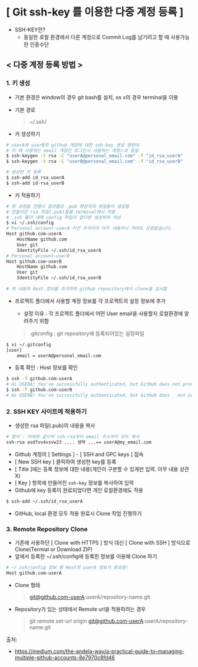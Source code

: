 # [ Git ssh-key 를 이용한 다중 계정 등록 ]

- SSH-KEY란?
  - 동일한 로컬 환경에서 다른 계정으로 Commit Log를 남기려고 할 때 사용가능한 인증수단



## < 다중 계정 등록 방법 >

### 1. 키 생성

- 기본 환경은 window의 경우 git bash를 설치, os x의 경우 terminal을 이용

- 기본 경로

  > ~/.ssh/

- 키 생성하기

```bash
# userA와 userB의 github 계정에 대한 ssh-key 생성 명령어
# 이 때 사용하는 email 계정은 로그인시 사용하는 계정ㄷ과 동일
$ ssh-keygen -t rsa -C "userA@personal_email.com" -f "id_rsa_userA"
$ ssh-keygen -t rsa -C "userB@personal_email.com" -f "id_rsa_userB"

# 생성한 키 등록
$ ssh-add id_rsa_userA
$ ssh-add id-rsa_userB
```

- 키 적용하기

```bash
# 위 과정을 진행시 결과물로 .pub 확장자의 파일들이 생성됨
# 만들어진 rsa 파일(.pub)들을 terminal에서 적용
# .ssh 폴더 내에 config 파일이 없다면 생성하여 작성
$ vi ~/.ssh/config
# Personal account-userA 이건 주석이라 아무 내용이나 적어도 상관없습니다. 
Host github.com-userA
	HostName github.com
	User git
	IdentityFile ~/.ssh/id_rsa_userA
# Personal account-userB
Host github.com-userB
	HostName github.com
	User git
	IdentityFile ~/.ssh/id_rsa_userB
	
# 위 내용의 Host 정보를 추가하여 github repository에서 clone을 실시함
```

- 프로젝트 폴더에서 사용할 계정 정보를 각 프로젝트의 설정 정보에 추가

  - 설정 이유 : 각 프로젝트 폴더에서 어떤 User email을 사용할지 로컬환경에 알려주기 위함

  > .gitconfig : git repository에 등록되어있는 설정파일

```bash
$ vi ~/.gitconfig
[user]
	email = userA@personal_email.com 
```

- 등록 확인 : Host 정보를 확인

```bash
$ ssh -T github.com-userA
# Hi USERA! You've successfully authenticated, but GitHub does not provide shell access.
$ ssh -T github.com-userB
# Hi USERB! You've successfully authenticated, but GitHub does   not provide shell access.
```



### 2. SSH KEY 사이트에 적용하기

- 생성한 rsa 파일(.pub)의 내용을 복사

```bash
# 형식 : 아래와 같으며 ssh-rsa부터 email 주소까지 모두 복사
ssh-rsa asdfvv4vsvw23 .... 생략 ...== userA@my_email.com
```

- Github 계정의 [ Settings ] - [ SSH and GPC keys ] 접속
- [ New SSH key ] 클릭하여 생성한 key를 등록
- [ Title ]에는 등록 정보에 대한 내용(개인이 구분할 수 있게만 입력. 아무 내용 상관 X)
- [ Key ] 항목에 만들어진 `ssh-key` 정보를 복사하여 입력
- Github에 key 등록이 완료되었다면 개인 로컬환경에도 적용

```bash
$ ssh-add ~/.ssh/id_rsa_userA
```

- GitHub, local 환경 모두 적용 완료시 Clone 작업 진행하기



### 3. Remote Repository Clone

- 기존에 사용하던 [ Clone with HTTPS ]  방식 대신 [ Clone with SSH ] 방식으로 Clone(Termial or Download ZIP)
- 앞에서 등록한 ~/.ssh/config에 등록한 정보를 이용해 Clone 하기

```bash
# ~/.ssh/config 정보 중 Host의 userA 정보가 중요함!
Host github.com-userA
```

- Clone 형태

  > git@github.com-userA:userA/repository-name.git

- Repository가 있는 상태에서 Remote url을 적용하려는 경우

  > git remote set-url origin git@github.com-userA:userA/repository-name.git



출처:

- https://medium.com/the-andela-way/a-practical-guide-to-managing-multiple-github-accounts-8e7970c8fd46